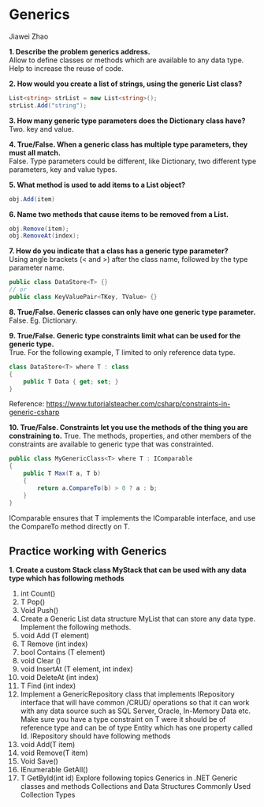 # Generics
Jiawei Zhao  


**1. Describe the problem generics address.**  
Allow to define classes or methods which are available to any data type. Help to increase the reuse of code.   

**2. How would you create a list of strings, using the generic List class?**  
```c#
List<string> strList = new List<string>();
strList.Add("string");
```
**3. How many generic type parameters does the Dictionary class have?**  
Two. key and value.  

**4. True/False. When a generic class has multiple type parameters, they must all match.**  
False. Type parameters could be different, like Dictionary, two different type parameters, key and value types.  

**5. What method is used to add items to a List object?**  
```c#
obj.Add(item)
```

**6. Name two methods that cause items to be removed from a List.**  
```c#
obj.Remove(item);
obj.RemoveAt(index);
```

**7. How do you indicate that a class has a generic type parameter?**  
Using angle brackets (< and >) after the class name, followed by the type parameter name.
```c#
public class DataStore<T> {}
// or
public class KeyValuePair<TKey, TValue> {}
```

**8. True/False. Generic classes can only have one generic type parameter.**  
False. Eg. Dictionary.  

**9. True/False. Generic type constraints limit what can be used for the generic type.**  
True.
For the following example, T limited to only reference data type.
```c#
class DataStore<T> where T : class
{
    public T Data { get; set; }
}
```
Reference: https://www.tutorialsteacher.com/csharp/constraints-in-generic-csharp  

**10. True/False. Constraints let you use the methods of the thing you are constraining to.**
True. The methods, properties, and other members of the constraints are available to generic type that was constrainted.
```c#
public class MyGenericClass<T> where T : IComparable
{
    public T Max(T a, T b)
    {
        return a.CompareTo(b) > 0 ? a : b;
    }
}
```
IComparable ensures that T implements the IComparable interface, and use the CompareTo method directly on T.  

## Practice working with Generics
**1. Create a custom Stack class MyStack<T> that can be used with any data type which has following methods**  
1. int Count()
2. T Pop()
3. Void Push()
2. Create a Generic List data structure MyList<T> that can store any data type.
Implement the following methods.
1. void Add (T element)
2. T Remove (int index)
3. bool Contains (T element)
4. void Clear ()
5. void InsertAt (T element, int index)
6. void DeleteAt (int index)
7. T Find (int index)
3. Implement a GenericRepository<T> class that implements IRepository<T> interface
that will have common /CRUD/ operations so that it can work with any data source
such as SQL Server, Oracle, In-Memory Data etc. Make sure you have a type constraint
on T were it should be of reference type and can be of type Entity which has one
property called Id. IRepository<T> should have following methods
1. void Add(T item)
2. void Remove(T item)
3. Void Save()
4. IEnumerable<T> GetAll()
5. T GetById(int id)
Explore following topics
Generics in .NET
Generic classes and methods
Collections and Data Structures
Commonly Used Collection Types
